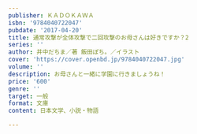 ```yaml
---
publisher: ＫＡＤＯＫＡＷＡ
isbn: '9784040722047'
pubdate: '2017-04-20'
title: 通常攻撃が全体攻撃で二回攻撃のお母さんは好きですか？2
series: ''
author: 井中だちま／著 飯田ぽち。／イラスト
cover: 'https://cover.openbd.jp/9784040722047.jpg'
volume: ''
description: お母さんと一緒に学園に行きましょうね！
price: '600'
genre: ''
target: 一般
format: 文庫
content: 日本文学、小説・物語

---
```


